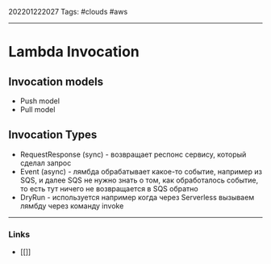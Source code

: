 202201222027
Tags: #clouds #aws 

--- 
# Lambda Invocation
## Invocation models
- Push model
- Pull model

## Invocation Types
- RequestResponse (sync) - возвращает респонс сервису, который сделал запрос
- Event (async) - лямбда обрабатывает какое-то событие, например из SQS, и далее SQS не нужно знать о том, как обработалось событие, то есть тут ничего не возвращается в SQS обратно
- DryRun - используется например когда через Serverless вызываем лямбду через команду invoke

--- 
### Links
- [[]]